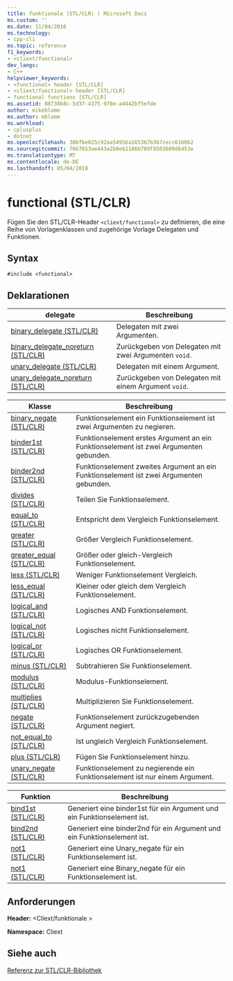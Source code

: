 ```yaml
---
title: funktionale (STL/CLR) | Microsoft Docs
ms.custom: ''
ms.date: 11/04/2016
ms.technology:
- cpp-cli
ms.topic: reference
f1_keywords:
- <cliext/functional>
dev_langs:
- C++
helpviewer_keywords:
- <functional> header [STL/CLR]
- <cliext/functional> header [STL/CLR]
- functional functions [STL/CLR]
ms.assetid: 88738b8c-5d37-4375-970e-a4442bf5efde
author: mikeblome
ms.author: mblome
ms.workload:
- cplusplus
- dotnet
ms.openlocfilehash: 38bfbe025c92aa54956a165367b367cecc6160b2
ms.sourcegitcommit: 76b7653ae443a2b8eb1186b789f8503609d6453e
ms.translationtype: MT
ms.contentlocale: de-DE
ms.lasthandoff: 05/04/2018
---
```

# <a name="functional-stlclr"></a>functional (STL/CLR)
Fügen Sie den STL/CLR-Header `<cliext/functional>` zu definieren, die eine Reihe von Vorlagenklassen und zugehörige Vorlage Delegaten und Funktionen.  
  
## <a name="syntax"></a>Syntax  
  
```  
#include <functional>  
```  
  
## <a name="declarations"></a>Deklarationen  
  
|delegate|Beschreibung|  
|--------------|-----------------|  
|[binary_delegate (STL/CLR)](../dotnet/binary-delegate-stl-clr.md)|Delegaten mit zwei Argumenten.|  
|[binary_delegate_noreturn (STL/CLR)](../dotnet/binary-delegate-noreturn-stl-clr.md)|Zurückgeben von Delegaten mit zwei Argumenten `void`.|  
|[unary_delegate (STL/CLR)](../dotnet/unary-delegate-stl-clr.md)|Delegaten mit einem Argument.|  
|[unary_delegate_noreturn (STL/CLR)](../dotnet/unary-delegate-noreturn-stl-clr.md)|Zurückgeben von Delegaten mit einem Argument `void`.|  
  
|Klasse|Beschreibung|  
|-----------|-----------------|  
|[binary_negate (STL/CLR)](../dotnet/binary-negate-stl-clr.md)|Funktionselement ein Funktionselement ist zwei Argumenten zu negieren.|  
|[binder1st (STL/CLR)](../dotnet/binder1st-stl-clr.md)|Funktionselement erstes Argument an ein Funktionselement ist zwei Argumenten gebunden.|  
|[binder2nd (STL/CLR)](../dotnet/binder2nd-stl-clr.md)|Funktionselement zweites Argument an ein Funktionselement ist zwei Argumenten gebunden.|  
|[divides (STL/CLR)](../dotnet/divides-stl-clr.md)|Teilen Sie Funktionselement.|  
|[equal_to (STL/CLR)](../dotnet/equal-to-stl-clr.md)|Entspricht dem Vergleich Funktionselement.|  
|[greater (STL/CLR)](../dotnet/greater-stl-clr.md)|Größer Vergleich Funktionselement.|  
|[greater_equal (STL/CLR)](../dotnet/greater-equal-stl-clr.md)|Größer oder gleich-Vergleich Funktionselement.|  
|[less (STL/CLR)](../dotnet/less-stl-clr.md)|Weniger Funktionselement Vergleich.|  
|[less_equal (STL/CLR)](../dotnet/less-equal-stl-clr.md)|Kleiner oder gleich dem Vergleich Funktionselement.|  
|[logical_and (STL/CLR)](../dotnet/logical-and-stl-clr.md)|Logisches AND Funktionselement.|  
|[logical_not (STL/CLR)](../dotnet/logical-not-stl-clr.md)|Logisches nicht Funktionselement.|  
|[logical_or (STL/CLR)](../dotnet/logical-or-stl-clr.md)|Logisches OR Funktionselement.|  
|[minus (STL/CLR)](../dotnet/minus-stl-clr.md)|Subtrahieren Sie Funktionselement.|  
|[modulus (STL/CLR)](../dotnet/modulus-stl-clr.md)|Modulus-Funktionselement.|  
|[multiplies (STL/CLR)](../dotnet/multiplies-stl-clr.md)|Multiplizieren Sie Funktionselement.|  
|[negate (STL/CLR)](../dotnet/negate-stl-clr.md)|Funktionselement zurückzugebenden Argument negiert.|  
|[not_equal_to (STL/CLR)](../dotnet/not-equal-to-stl-clr.md)|Ist ungleich Vergleich Funktionselement.|  
|[plus (STL/CLR)](../dotnet/plus-stl-clr.md)|Fügen Sie Funktionselement hinzu.|  
|[unary_negate (STL/CLR)](../dotnet/unary-negate-stl-clr.md)|Funktionselement zu negierende ein Funktionselement ist nur einem Argument.|  
  
|Funktion|Beschreibung|  
|--------------|-----------------|  
|[bind1st (STL/CLR)](../dotnet/bind1st-stl-clr.md)|Generiert eine binder1st für ein Argument und ein Funktionselement ist.|  
|[bind2nd (STL/CLR)](../dotnet/bind2nd-stl-clr.md)|Generiert eine binder2nd für ein Argument und ein Funktionselement ist.|  
|[not1 (STL/CLR)](../dotnet/not1-stl-clr.md)|Generiert eine Unary_negate für ein Funktionselement ist.|  
|[not1 (STL/CLR)](../dotnet/not1-stl-clr.md)|Generiert eine Binary_negate für ein Funktionselement ist.|  
  
## <a name="requirements"></a>Anforderungen  
 **Header:** \<Cliext/funktionale >  
  
 **Namespace:** Cliext  
  
## <a name="see-also"></a>Siehe auch  
 [Referenz zur STL/CLR-Bibliothek](../dotnet/stl-clr-library-reference.md)